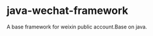 java-wechat-framework
=====================

A base framework for weixin public account.Base on java.

